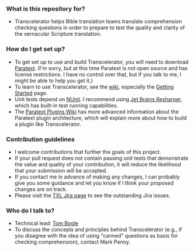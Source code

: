 ### What is this repository for? ###

* Transcelerator helps Bible translation teams translate comprehension checking questions in order to prepare to test the quality and clarity of the vernacular Scripture translation.

### How do I get set up? ###

* To get set up to use and build Transcelerator, you will need to download [Paratext](http://paratext.org/). (I'm sorry, but at this time Paratext is not open source and has license restrictions. I have no control over that, but if you talk to me, I might be able to help you get it.)
* To learn to use Transcelerator, see the [wiki](https://bitbucket.org/paratext/transcelerator/wiki/Home), especially the [Getting Started](https://bitbucket.org/paratext/transcelerator/wiki/Getting%20Started) page.
* Unit tests depend on [NUnit](http://nunit.org/). I recommend using [Jet Brains Resharper](http://www.jetbrains.com/resharper/), which has built-in test running capabilities.
* The [Paratext Plugins Wiki](https://bitbucket.org/paratext/paratext-demo-plugins/wiki/Home) has more advanced information about the Paratext plugin architecture, which will explain more about how to build a plugin like Transcelerator.

### Contribution guidelines ###

* I welcome contributions that further the goals of this project.
* If your pull request does not contain passing unit tests that demonstrate the value and quality of your contribution, it will reduce the likelihood that your submission will be accepted.
* If you contact me in advance of making any changes, I can probably give you some guidance and let you know if I think your proposed changes are on track.
* Please visit the [TXL Jira page](https://jira.sil.org/secure/Dashboard.jspa?selectPageId=10760) to see the outstanding Jira issues.

### Who do I talk to? ###

* Technical lead: [Tom Bogle](mailto:Transcelerator_feedback@sil.org)
* To discuss the concepts and principles behind Transcelerator (e.g., if you disagree with the idea of using "canned" questions as basis for checking comprehension), contact Mark Penny.